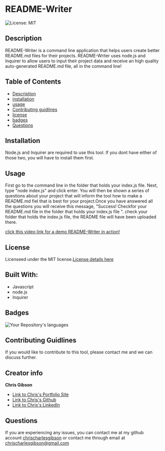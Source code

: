 # README-Writer

![License: MIT](https://img.shields.io/badge/License-MIT-yellow.svg)

## Description

README-Writer is a command line application that helps users create better README.md files for their projects. README-Writer uses node.js and Inquirer to allow users to input their project data and receive an high quality auto-generated README.md file, all in the command line!

## Table of Contents

- [Description](#Description)
- [installation](#Installation)
- [usage](#Usage)
- [Contributing guidlines](#Contributing)
- [license](#License)
- [badges](#Badges)
- [Questions](#Questions)

## Installation

Node.js and Inquirer are required to use this tool. If you dont have either of those two, you will have to install them first.

## Usage

First go to the command line in the folder that holds your index.js file. Next, type "node index.js" and click enter. You will then be shown a series of questions about your project that will inform the tool how to make a README.md fiel that is best for your project.Once you have answered all the questions you will receive this message, "Success! Checkfor your README.md file in the folder that holds your index.js file ". check your folder that holds the index.js file, the README file will have been uploaded there.

[click this video link for a demo README-Writer in action!](https://drive.google.com/file/d/1NXxMrAcg85AcEvhSGB_JVun_cXBfyblA/view)

## License

Licenseed under the MIT license.[License details here](https://opensource.org/licenses/MIT)

## Built With:

- Javascript
- node.js
- Inquirer

## Badges

![Your Repository's languages](https://github-readme-stats.vercel.app/api/top-langs/?username=chrischarlesgibson&theme=blue-green)

## Contributing Guidlines

If you would like to contribute to this tool, please contact me and we can discuss further.

## Creator info

**Chris Gibson**

- [Link to Chris's Portfolio Site](https://chrischarlesgibson.github.io/Chris-Gibson-project-portfolio/)
- [Link to Chris's Github](https://github.com/chrischarlesgibson)
- [Link to Chris's LinkedIn](https://www.linkedin.com/in/chris-gibson-415909250/)

## Questions

If you are experiencing any issues, you can contact me at my github account [chrischarlesgibson](https://github.com/chrischarlesgibson) or contact me through email at chrischarlesgibson@gmail.com
